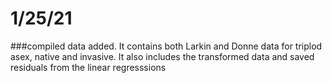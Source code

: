 # 1/25/21 


###compiled data added. It contains both Larkin and Donne data for triplod asex, native and invasive. It also includes the transformed data and saved residuals from the linear regresssions 
